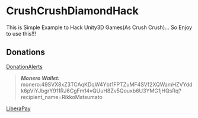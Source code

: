 # CrushCrushDiamondHack
This is Simple Example to Hack Unity3D Games(As Crush Crush)... So Enjoy to use this!!!

## Donations

[DonationAlerts](https://donationalerts.com/r/rikkomatsumato)

> **_Monero Wallet:_** 
> monero:49SVX8xZ3TCAqKDqW4Ybt1FPTZuMF4SVf2XQWamHZVYddk6pViYJbgrY911RJ6CgFm14vQUuH8Zv5Qouxb6U3YMG1jHQsRq?recipient_name=RikkoMatsumato

[LiberaPay](https://liberapay.com/RikkoMatsumatoOfficial/donate)
